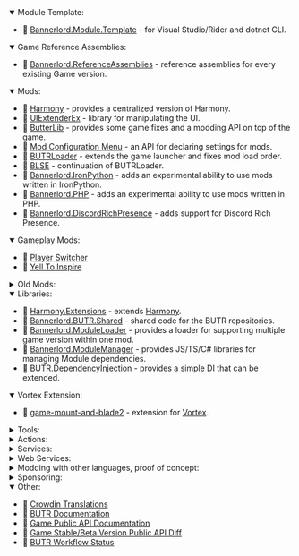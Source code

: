 <details open>
  <summary>Module Template:</summary>
  <ul>
    <li>📁 <a href="https://github.com/BUTR/Bannerlord.Module.Template">Bannerlord.Module.Template</a> - for Visual Studio/Rider and dotnet CLI.</li>
  </ul>
</details>

<details open>
  <summary>Game Reference Assemblies:</summary>
  <ul>
    <li>📁 <a href="https://github.com/BUTR/Bannerlord.ReferenceAssemblies">Bannerlord.ReferenceAssemblies</a> - reference assemblies for every existing Game version.</li>
  </ul>
</details>

<details open>
  <summary>Mods:</summary>
  <ul>
    <li>📁 <a href="https://github.com/BUTR/Bannerlord.Harmony">Harmony</a> - provides a centralized version of Harmony.</li>
    <li>📁 <a href="https://github.com/BUTR/Bannerlord.UIExtenderEx">UIExtenderEx</a> - library for manipulating the UI.</li>
    <li>📁 <a href="https://github.com/BUTR/Bannerlord.ButterLib">ButterLib</a> - provides some game fixes and a modding API on top of the game.</li>
    <li>📁 <a href="https://github.com/Aragas/Bannerlord.MBOptionScreen">Mod Configuration Menu</a> - an API for declaring settings for mods.</li>
    <li>📁 <a href="https://github.com/BUTR/Bannerlord.BUTRLoader">BUTRLoader</a> - extends the game launcher and fixes mod load order.</li>
    <li>📁 <a href="https://github.com/BUTR/Bannerlord.BLSE">BLSE</a> - continuation of BUTRLoader.</li>
    <li>📁 <a href="https://github.com/BUTR/Bannerlord.Python">Bannerlord.IronPython</a> - adds an experimental ability to use mods written in IronPython.</li>
    <li>📁 <a href="https://github.com/BUTR/Bannerlord.PHP">Bannerlord.PHP</a> - adds an experimental ability to use mods written in PHP.</li>
    <li>📁 <a href="https://github.com/BUTR/Bannerlord.DiscordRichPresence">Bannerlord.DiscordRichPresence</a> - adds support for Discord Rich Presence.</li>
  </ul>
</details>

<details open>
  <summary>Gameplay Mods:</summary>
  <ul>
    <li>📁 <a href="https://github.com/BUTR/Bannerlord.PlayerSwitcher">Player Switcher</a></li>
    <li>📁 <a href="https://github.com/BUTR/Bannerlord.YellToInspire">Yell To Inspire</a></li>
  </ul>
</details>

<details>
  <summary>Old Mods:</summary>
  <ul>
    <li>📁 <a href="https://github.com/BUTR/Bannerlord.SettlementIcons">Settlement Icons </a></li>
  </ul>
</details>
 
<details open>
  <summary>Libraries:</summary>
    <ul>
      <li>📂 <a href="https://github.com/BUTR/Harmony.Extensions">Harmony.Extensions</a> - extends <a href="https://github.com/pardeike/Harmony">Harmony</a>.</li>
      <li>📂 <a href="https://github.com/BUTR/Bannerlord.BUTR.Shared">Bannerlord.BUTR.Shared</a> - shared code for the BUTR repositories.</li>
      <li>📂 <a href="https://github.com/BUTR/Bannerlord.ModuleLoader">Bannerlord.ModuleLoader</a> - provides a loader for supporting multiple game version within one mod.</li>
      <li>📂 <a href="https://github.com/BUTR/Bannerlord.ModuleManager">Bannerlord.ModuleManager</a> - provides JS/TS/C# libraries for managing Module dependencies. </li>
      <li>📂 <a href="https://github.com/BUTR/BUTR.DependencyInjection">BUTR.DependencyInjection</a> - provides a simple DI that can be extended.</li>
    </ul>
</details>
  
<details open>
  <summary>Vortex Extension:</summary>
    <ul>
      <li>🧰 <a href="https://github.com/BUTR/game-mount-and-blade2">game-mount-and-blade2</a> - extension for <a href="https://github.com/Nexus-Mods/Vortex">Vortex</a>.</li>
</details>
  
<details>
  <summary>Tools:</summary>
    <ul>
      <li>🧰 <a href="https://github.com/BUTR/BUTR.Harmony.Analyzer">BUTR.Harmony.Analyzer</a> - Roslyn analyzer for <a href="https://github.com/pardeike/Harmony">Harmony</a>.</li>
      <li>🧰 <a href="https://github.com/BUTR/FetchBannerlordVersion">FetchBannerlordVersion</a> - fetches the version string from the game's assembly directory.</li>
      <li>🧰 <a href="https://github.com/BUTR/Bannerlord.BuildResources">Bannerlord.BuildResources</a> - resources for building Bannerlord modules.</li>
      <li>🧰 <a href="https://github.com/BUTR/Bannerlord.ChangelogParser">Bannerlord.ChangelogParser</a> - parses a custom changelog format inspired by Factorio.</li>
      <li>🧰 <a href="https://github.com/BUTR/Bannerlord.LocalizationParser">Bannerlord.LocalizationParser</a> - outputs all hardcoded localization strings in the game.</li>
      <li>🧰 <a href="https://github.com/BUTR/Bannerlord.ReferenceAssemblies">Bannerlord.ReferenceAssemblies</a> - generates reference assemblies starting from e1.1.0.</li>
      <li>🧰 <a href="https://github.com/BUTR/Bannerlord.XmlSchemas">Bannerlord.XmlSchemas</a> - XML Schemas for the community.</li>
      <li>🧰 <a href="https://github.com/BUTR/Bannerlord.SteamWorkshop">Bannerlord.SteamWorkshop</a> - tool that can login to Steam and upload content mods for Bannerlord.

</li>
    </ul>
</details>
  
<details>
  <summary>Actions:</summary>
    <ul>
      <li>:octocat: <a href="https://github.com/BUTR/actions-common-setup">actions-common-setup</a></li>
      <li>:octocat: <a href="https://github.com/BUTR/actions-tests-setup">actions-tests-setup</a></li>
      <li>:octocat: <a href="https://github.com/BUTR/actions-docfx-setup">actions-docfx-setup</a></li>
      <li>:octocat: <a href="https://github.com/BUTR/actions-code-format-setup">actions-code-format-setup</a></li>
      <li>:octocat: <a href="https://github.com/BUTR/workflows">workflows</a></li>
    </ul>
</details>

<details>
  <summary>Services:</summary>
    <ul>
      <li>🌐 <a href="https://github.com/BUTR/BUTR.CrashReportServer">BUTR.CrashReportServer</a></li>
      <li>🌐 <a href="https://github.com/BUTR/BUTR.ModListServer">BUTR.ModListServer</a></li>
      <li>🌎 <a href="https://github.com/Aragas/NexusMods.Monitor">NexusMods.Monitor</a></li>
    </ul>
</details>

<details>
  <summary>Web Services:</summary>
    <ul>
      <li>🌐 <a href="https://github.com/BUTR/BUTR.Site.NexusMods">BUTR.Site.NexusMods</a></li>
    </ul>
</details>

<details>
  <summary>Modding with other languages, proof of concept:</summary>
  <ul>
    <li>📁 <a href="https://github.com/BUTR/Bannerlord.Lua">Bannerlord.Lua</a></li>
  </ul>
</details>

<details>
  <summary>Sponsoring:</summary>
  <p>
We believe that the underlying libraries that are used for modding games deserve support and recognition. We started to sponsor those libraries on GitHub, Patreon and other services. Even if the money isn't enough to provide full development time for the authors, every penny counts. So we ask the modding community to do the same! If your mod uses a library that has some sponsorship note, do support them! Only a healthy foundation can keep the ecosystem successful!
  </p>
  <ul>
    <li>💰 <a href="https://github.com/pardeike">pardeike - github sponsors - 20$</a></li>
    <li>💰 <a href="https://github.com/Elringus">elringus - github sponsors - 5$</a></li>
    <li>💰 <a href="https://github.com/kzu"><s>kzu - github sponsors - 5$</s></a></li>
    <li>💰 <a href="https://github.com/0x0ade"><s>0x0ade - patreon - 10$</s></a></li>
    <li>💰 <a href="https://github.com/jbevain"><s>jbevain - github sponsors - 15$</s></a></li>
  </ul>
</details>

<details open>
  <summary>Other:</summary>
  <ul>
    <li>📝 <a href="https://crowdin.com/profile/Aragas">Crowdin Translations</a></li>
    <li>📝 <a href="https://github.com/BUTR/documentation">BUTR Documentation</a></li>
    <li>📝 <a href="https://github.com/BUTR/Bannerlord.ReferenceAssemblies.Documentation">Game Public API Documentation</a></li>
    <li>📝 <a href="https://butr.github.io/Bannerlord.ReferenceAssemblies.Diff">Game Stable/Beta Version Public API Diff</a></li>
    <li>📝 <a href="/profile/workflow-status.md">BUTR Workflow Status</a></li>
  </ul>
</details>
